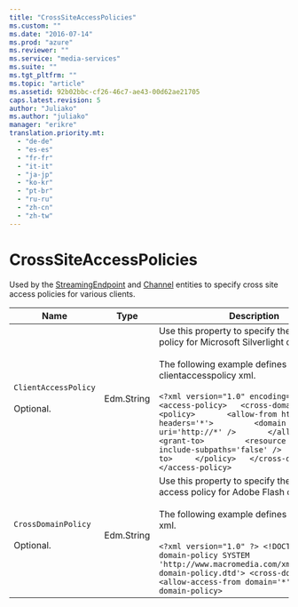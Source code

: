 ```yaml
---
title: "CrossSiteAccessPolicies"
ms.custom: ""
ms.date: "2016-07-14"
ms.prod: "azure"
ms.reviewer: ""
ms.service: "media-services"
ms.suite: ""
ms.tgt_pltfrm: ""
ms.topic: "article"
ms.assetid: 92b02bbc-cf26-46c7-ae43-00d62ae21705
caps.latest.revision: 5
author: "Juliako"
ms.author: "juliako"
manager: "erikre"
translation.priority.mt: 
  - "de-de"
  - "es-es"
  - "fr-fr"
  - "it-it"
  - "ja-jp"
  - "ko-kr"
  - "pt-br"
  - "ru-ru"
  - "zh-cn"
  - "zh-tw"
---
```

# CrossSiteAccessPolicies
Used by the [StreamingEndpoint](../MediaServicesREST/streamingendpoint.md) and [Channel](../MediaServicesREST/channel.md) entities to specify cross site access policies for various clients.  
  
|Name|Type|Description|  
|----------|----------|-----------------|  
|`ClientAccessPolicy`<br /><br /> Optional.|Edm.String|Use this property to specify the client access policy for Microsoft Silverlight clients.<br /><br /> The following example defines clientaccesspolicy xml.<br /><br /> `<?xml version="1.0" encoding="utf-8"?> <access-policy>   <cross-domain-access>     <policy>       <allow-from http-request-headers='*'>         <domain uri='http://*' />       </allow-from>       <grant-to>         <resource path='/' include-subpaths='false' />       </grant-to>     </policy>   </cross-domain-access> </access-policy>`|  
|`CrossDomainPolicy`<br /><br /> Optional.|Edm.String|Use this property to specify the cross domain access policy for Adobe Flash clients.<br /><br /> The following example defines crossdomain xml.<br /><br /> `<?xml version="1.0" ?> <!DOCTYPE cross-domain-policy SYSTEM 'http://www.macromedia.com/xml/dtds/cross-domain-policy.dtd'> <cross-domain-policy>   <allow-access-from domain='*' /> </cross-domain-policy>`|